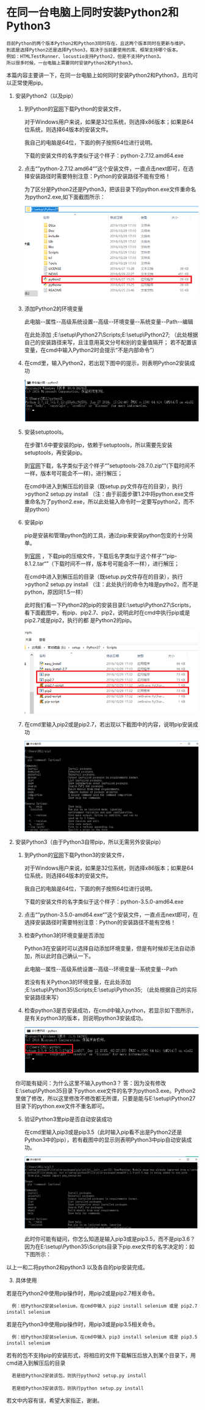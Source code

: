 # 在同一台电脑上同时安装Python2和Python3
```
目前Python的两个版本Python2和Python3同时存在，且这两个版本同时在更新与维护。
到底是选择Python2还是选择Python3，取决于当前要使用的库、框架支持哪个版本。
例如：HTMLTestRunner、locustio支持Python2，但是不支持Python3。
所以很多时候，一台电脑上需要同时安装Python2和Python3。
```

本篇内容主要讲一下，在同一台电脑上如何同时安装Python2和Python3，且均可以正常使用pip。



1. 安装Python2（以及pip）

    1. 到Python的[官网](https://www.python.org/)下载Python的安装文件，

         对于Windows用户来说，如果是32位系统，则选择x86版本；如果是64位系统，则选择64版本的安装文件。

         我自己的电脑是64位，下面的例子按照64位进行说明。

         下载的安装文件的名字类似于这个样子：python-2.7.12.amd64.exe



    2. 点击“”python-2.7.12.amd64“”这个安装文件，一直点击next即可，在选择安装路径时需要特别注意：Python的安装路径不能有空格！

        为了区分是Python2还是Python3，把该目录下的python.exe文件重命名为python2.exe,如下面截图所示：

        ![](Image/00005.png)


    3. 添加Python2的环境变量

         此电脑--属性--高级系统设置--高级--环境变量--系统变量--Path--编辑

         在此处添加   ;E:\setup\Python27\Scripts\;E:\setup\Python27\;   （此处根据自己的安装路径来写，且注意用英文分号和别的变量值隔开； 若不配置该变量，在cmd中输入Python2时会提示“不是内部命令”）



    4. 在cmd里，输入Python2，若出现下图中的提示，则表明Python2安装成功

        ![](Image/00006.png)


    5. 安装setuptools。

         在步骤1.6中要安装的pip，依赖于setuptools，所以需要先安装setuptools，再安装pip。

         到[官网](https://pypi.python.org/pypi/setuptools )下载，名字类似于这个样子“”setuptools-28.7.0.zip“”(下载时间不一样，版本号可能会不一样)，进行解压；

         在cmd中进入到解压后的目录（既setup.py文件存在的目录），执行>python2 setup.py install  （注：由于前面步骤1.2中将python.exe文件重命名为了python2.exe，所以此处输入命令时一定要写python2，而不是python）


    6. 安装pip

       pip是安装和管理python包的工具，通过pip来安装python包变的十分简单。

       到[官网](https://pypi.python.org/pypi/pip) ，下载pip的压缩文件，下载后名字类似于这个样子“”pip-8.1.2.tar“”（下载时间不一样，版本号可能会不一样），进行解压；

       在cmd中进入到解压后的目录（既setup.py文件存在的目录），执行>python2 setup.py install （注：此处执行的命令为啥是pytho2，而不是python，原因同1.5一样）

       此时我们看一下Python2的pip的安装目录E:\setup\Python27\Scripts，看下面截图中，有pip、pip2.7、pip2，说明此时在cmd中执行pip或是pip2.7或是pip2，执行的都        是Python2的pip。

        ![](Image/00007.png)

    7. 在cmd里输入pip2或是pip2.7，若出现以下截图中的内容，说明pip安装成功

        ![](Image/00008.png)


2. 安装Python3（由于Python3自带pip，所以无需另外安装pip）

    1. 到Python的[官网](https://www.python.org/)下载Python3的安装文件，

       对于Windows用户来说，如果是32位系统，则选择x86版本；如果是64位系统，则选择64版本的安装文件。

       我自己的电脑是64位，下面的例子按照64位进行说明。

       下载的安装文件的名字类似于这个样子：python-3.5.0-amd64.exe


    2. 点击“”python-3.5.0-amd64.exe“”这个安装文件，一直点击next即可，在选择安装路径时需要特别注意：Python的安装路径不能有空格！



    3. 检查Python3的环境变量是否添加

       Python3在安装时可以选择自动添加环境变量，但是有时候却无法自动添加，所以此时自己确认一下。

       此电脑--属性--高级系统设置--高级--环境变量--系统变量--Path

       若没有有关Python3的环境变量，在此处添加   ;E:\setup\Python35\Scripts\;E:\setup\Python35\;   （此处根据自己的实际安装路径来写）



    4. 检查python3是否安装成功，在cmd中输入python，若显示如下图所示，是有关python3的版本，则说明python3安装成功。


        ![](Image/00009.png)


      你可能有疑问：为什么这里不输入python3？  答：因为没有修改E:\setup\Python35目录下python.exe文件的名字为python3.exe。Python2里做了修改，所以这里修改不修改都无所谓，只要是能与E:\setup\Python27目录下的python.exe文件不重名即可。



    5. 验证Python3里pip是否自动安装成功

       在cmd里输入pip3或是pip3.5（此时输入pip看不出是Python2还是Python3中的pip），若有截图中的显示则表明Python3中pip自动安装成功。

        ![](Image/00010.png)


       此时你可能有疑问，你怎么知道是输入pip3或是pip3.5，而不是pip3.6？因为在E:\setup\Python35\Scripts目录下pip.exe文件的名字决定的：如下图所示：





以上一和二将python2和python3 以及各自的pip安装完成。



3. 具体使用

若是在Python2中使用pip操作时，用pip2或是pip2.7相关命令。

      例：给Python2安装selenium，在cmd中输入 pip2 install selenium 或是 pip2.7 install selenium



若是在Python3中使用pip操作时，用pip3或是pip3.5相关命令。

      例：给Python3安装selenium，在cmd中输入 pip3 install selenium 或是 pip3.5 install selenium



若有的包不支持pip的安装形式，将相应的文件下载解压后放入到某个目录下，用cmd进入到解压后的目录

      若是给Python2安装该包，则执行python2 setup.py install

      若是给Python3安装该包，则执行python setup.py install



若文中内容有误，希望大家指正，谢谢。